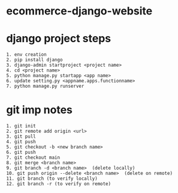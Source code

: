 # ecommerce-django-website

# django project steps 
    1. env creation
    2. pip install django 
    3. django-admin startproject <project name>
    4. cd <project name>
    5. python manage.py startapp <app name>
    6. update setting.py <appname.apps.functionname>
    7. python manage.py runserver

# git imp notes

    1. git init 
    2. git remote add origin <url>
    3. git pull
    4. git push
    5. git checkout -b <new branch name>
    6. git push
    7. git checkout main
    8. git merge <branch name>
    9. git branch -d <branch name>  (delete locally)
    10. git push origin --delete <branch name>  (delete on remote)
    11. git branch (to verify locally)
    12. git branch -r (to verify on remote)
